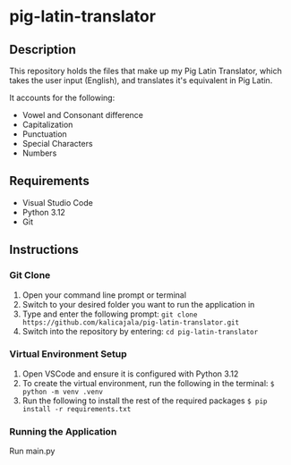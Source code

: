 # pig-latin-translator

## Description
This repository holds the files that make up my Pig Latin Translator, which takes the user input (English), and translates it's equivalent in Pig Latin.

It accounts for the following:

- Vowel and Consonant difference
- Capitalization
- Punctuation
- Special Characters
- Numbers

## Requirements
- Visual Studio Code
- Python 3.12
- Git

## Instructions
### Git Clone
1. Open your command line prompt or terminal
2. Switch to your desired folder you want to run the application in
3. Type and enter the following prompt: `git clone https://github.com/kalicajala/pig-latin-translator.git`
4. Switch into the repository by entering: `cd pig-latin-translator`

### Virtual Environment Setup
1. Open VSCode and ensure it is configured with Python 3.12
2. To create the virtual environment, run the following in the terminal: `$ python -m venv .venv`
3. Run the following to install the rest of the required packages `$ pip install -r requirements.txt`

### Running the Application
Run main.py
